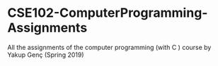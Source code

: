 # CSE102-ComputerProgramming-Assignments
All the assignments of the computer programming (with C ) course by Yakup Genç (Spring 2019)

